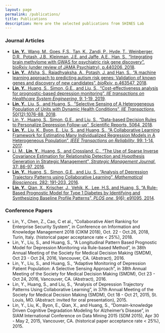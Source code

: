 ```yaml
---
layout: page
permalink: /publications/
title: Publications
description: Here are the selected publications from SHINES Lab
---
```


### Journal Articles
* <a href="https://www.biorxiv.org/content/10.1101/440206v2.abstract">**Lin, Y.**, Wang, M., Goes, F.S., Tan, K., Zandi, P., Hyde, T., Weinberger, D.R., Potash, J.B., Kleinman, J.E. and Jaffe, A.E., Han, S., “Integrating brain methylome with GWAS for psychiatric risk gene discovery”. bioRxiv (under review of JAMA Psychiatry), p.440206, 2018</a>.
* <a href="https://www.biorxiv.org/content/10.1101/463547v1.abstract">**Lin, Y.**, <ins>Afsha, S.</ins>, Rajadhyaksha, A., Potash, J. and Han, S., “A machine learning approach to predicting autism risk genes: Validation of known genes and discovery of new candidates”. *bioRxiv*, p.463547, 2018</a>.
* <a href="https://www.tandfonline.com/doi/abs/10.1080/24725579.2019.1567627">**Lin, Y.**, Huang, S., Simon, G.E., and Liu, S., “Cost-effectiveness analysis for prognostic-based depression monitoring”, *IIE transactions on Healthcare System Engineering*, 9: 1-19, 2019</a>.
* <a href="https://www.tandfonline.com/doi/abs/10.1080/24725854.2018.1470357">**Lin, Y.**, Liu, S., and Huang, S., “Selective Sensing of A Heterogeneous Population of Units with Dynamic Health Conditions”, *IIE Transactions*, 50(12):1076-88, 2018</a>.
* <a href="https://www.nature.com/articles/s41598-018-23326-1">Lin, Y., Huang, S., Simon, G.E., and Liu, S., “Data-based Decision Rules to Personalize Depression Follow-up”, Scientific Reports, 5064, 2018</a>.
* <a href="https://ieeexplore.ieee.org/document/8169076">**Lin, Y.**, Liu, K., Byon, E., Liu, S., and Huang, S., “A Collaborative Learning Framework for Estimating Many Individualized Regression Models in A Heterogeneous Population”, *IEEE Transactions on Reliability*, 99: 1-14, 2017</a>.
* <a href="https://onlinelibrary.wiley.com/doi/abs/10.1002/smj.2450">Li, M., **Lin, Y.**, Huang, S., and Crossland, C., “The Use of Sparse Inverse Covariance Estimation for Relationship Detection and Hypothesis Generation in Strategic Management”, *Strategic Management Journal*, 37: 86-97, 2016</a>.
* <a href="https://www.ncbi.nlm.nih.gov/pubmed/27789353">**Lin, Y.**, Huang, S., Simon, G.E., and Liu, S., “Analysis of Depression Trajectory Patterns using Collaborative Learning”, *Mathematical Biosciences*, 282: 191-203, 2016</a>.
* <a href="https://www.ncbi.nlm.nih.gov/pmc/articles/PMC4057076/">**Lin, Y.**, Qian, X., Krischer, J., Vehik, K., Lee, H.S. and Huang, S, “A Rule-Based Prognostic Model for Type 1 Diabetes by Identifying and Synthesizing Baseline Profile Patterns”, *PLOS one*, 9(6): e91095, 2014</a>.

### Conference Papers

* Lin, Y., Chen, Z., Cao, C et al., “Collaborative Alert Ranking for Enterprise Security System”, in Conference on Information and Knowledge Management 2018 (CIKM 2018), Oct. 22 - Oct.26, 2018, Turin, Italy. (historical paper acceptance rate < 25%), 2018.
* Lin, Y., Liu, S., and Huang, S., “A Longitudinal Pattern Based Prognostic Model for Depression Monitoring via Rule-based Method”, in 38th Annual Meeting of the Society for Medical Decision Making (SMDM), Oct 23 - Oct 24, 2016, Vancouver, CA. (Abstract), 2016.
* Lin, Y., Liu, S., and Huang, S., “Adaptive Monitoring of Depression Patient Population: A Selective Sensing Approach”, in 38th Annual Meeting of the Society for Medical Decision Making (SMDM), Oct 23 - Oct 24, 2016, Vancouver, CA. (Abstract), 2016.
* Lin, Y., Huang, S., and Liu, S., “Analysis of Depression Trajectory Patterns Using Collaborative Learning”, in 37th Annual Meeting of the Society for Medical Decision Making (SMDM), Oct 18 - Oct 21, 2015, St. Louis, MO. (Abstract: invited for oral presentation), 2015.
* Lin, Y., Liu, K., Byon, E., Qian, X., and Huang, S., “Domain-knowledge Driven Cognitive Degradation Modeling for Alzheimer’s Disease”, in SIAM International Conference on Data Mining 2015 (SDM 2015), Apr 30 - May 2, 2015, Vancouver, CA. (historical paper acceptance rate < 25%), 2015.
